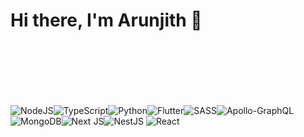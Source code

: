 # Hi there, I'm Arunjith 👋 

 
 <div width="100%" style="display: inline-block; margin-top: 100px;"> 
<img style="float: left" alt="NodeJS" src="https://img.shields.io/badge/node.js-%2343853D.svg?style=for-the-badge&logo=node-dot-js&logoColor=white"/>
<img style="float: left"  alt="TypeScript" src="https://img.shields.io/badge/typescript-%23007ACC.svg?style=for-the-badge&logo=typescript&logoColor=white"/>
<img style="float: left"   alt="Python" src="https://img.shields.io/badge/python-%2314354C.svg?style=for-the-badge&logo=python&logoColor=white"/>
<img style="float: left"  alt="Flutter" src="https://img.shields.io/badge/Flutter-%2302569B.svg?style=for-the-badge&logo=Flutter&logoColor=white" />
<img style="float: left"  alt="SASS" src="https://img.shields.io/badge/SASS-hotpink.svg?style=for-the-badge&logo=SASS&logoColor=white"/>
<img style="float: left"  alt="Apollo-GraphQL" src="https://img.shields.io/badge/-ApolloGraphQL-311C87?style=for-the-badge&logo=apollo-graphql"/>
<img style="float: left"    alt="MongoDB" src ="https://img.shields.io/badge/MongoDB-%234ea94b.svg?style=for-the-badge&logo=mongodb&logoColor=white"/>
<img  style="float: left"  alt="Next JS" src="https://img.shields.io/badge/nextjs-%23000000.svg?style=for-the-badge&logo=next.js&logoColor=white"/>  <img alt="NestJS" src="https://img.shields.io/badge/nestjs-%23E0234E.svg?style=for-the-badge&logo=nestjs&logoColor=white" />
<img alt="React" src="https://img.shields.io/badge/react-%2320232a.svg?style=for-the-badge&logo=react&logoColor=%2361DAFB"/>

   </div>

